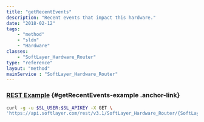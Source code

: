 ```yaml
---
title: "getRecentEvents"
description: "Recent events that impact this hardware."
date: "2018-02-12"
tags:
    - "method"
    - "sldn"
    - "Hardware"
classes:
    - "SoftLayer_Hardware_Router"
type: "reference"
layout: "method"
mainService : "SoftLayer_Hardware_Router"
---
```


### [REST Example](#getRecentEvents-example) <a href="/article/rest/"><i class="fas fa-question"></i></a> {#getRecentEvents-example .anchor-link} 
```bash
curl -g -u $SL_USER:$SL_APIKEY -X GET \
'https://api.softlayer.com/rest/v3.1/SoftLayer_Hardware_Router/{SoftLayer_Hardware_RouterID}/getRecentEvents'
```
